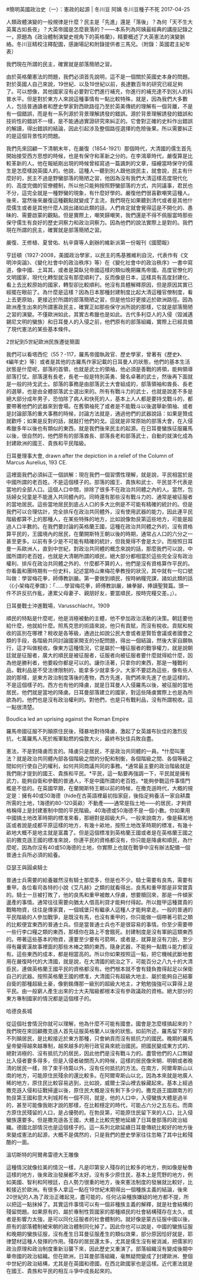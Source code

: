 #簡明英國政治史（一）：憲政的起源 | 冬川豆
阿姨  冬川豆種子不死  2017-04-25

人類政體演變的一般規律是什麼？民主是「先進」還是「落後」？為何「天不生大英萬古如長夜」？大英帝國是怎麼衰落的？——本系列為阿姨最經典的講座記錄之一，原題為《政治體制演變史視角下的英格蘭》，精要概述了大英憲法的演變脈絡。冬川豆精校注釋配圖，感謝場記和附錄提供者三馬兄。（附錄：英國君主紀年表）

我們現在所謂的民主，確實就是部落簡陋之習。

由於英格蘭憲法的問題，我們必須首先說明，這不是一個關於英國史本身的問題。對於英國人自己來說，19世紀、以及19世紀以前，長達數百年的研究已經足夠了。可以想像，其他國家沒有必要對它們進行補充，你進行的補充達不到別人的科普水平。但是對於東方人來說這種事情有一點比較特殊，就是，因為我們大多數人，包括普通讀者和歷史學家對西歐路徑乃至於英美傳統的理解有一個背離，不是有一個錯誤，而是有一系列源於背景理解誘發的錯誤。源於背景理解誘發的錯誤和技術性的錯誤不一樣，是不能通過實證研究來糾正的。它會對正確的史料作出錯誤的解讀，得出錯誤的結論，因此引起涉及整個路徑選擇的危險後果。所以需要糾正的是這個背景性的問題。

我們先來回顧一下清朝末年，在嚴復（1854-1921）那個時代，大清國的儒生首先開始接受西方思想的時候，也是有保守和革新之分的。在李鴻章時代，嚴復算是比較革新的人。他在報紙剛出現的時候曾經寫過一篇諷刺的文章，描繪當時保守的儒生是怎麼樣說英國人的。他說，這種人一聽到別人跟他說民主，就會說，民主有什麼好的，民主不過是野蠻部落的簡陋之習，他因為沒有我們大清這樣高度現代化的、高度完備的官僚體制，所以他只能夠按照野蠻部落的方式，共同議事，君民也不分，這完全就是一種野蠻的現象，有什麼好學的。嚴復他們很喜歡嘲笑這種人。後來，當然後來嚴復這種觀點就變成了主流，我們現在如果聽到清代或者是其他什麼儒生或者是其他什麼人說出諸如此類的話，人們肯定就會覺得這是不開化的、愚昧的、需要啟蒙的觀點。但是實際上，嘲笑歸嘲笑，我們還是不得不佩服當時那些保守儒生有良好的歷史洞察力和政治洞察力。因為他們的說法實際上是對的。我們現在所謂的民主，確實就是部落簡陋之習。

嚴復、王修植、夏曾佑、杭辛齋等人創辦的維新派第一份報刊《國聞報》

亨廷頓（1927-2008，美國政治學家，以民主的馬基雅維利自況，代表作有《文明沖突論》、《變化社會中的政治秩序》等）在《變化社會中的政治秩序》一書中寫道，像中國、土耳其，或者是莫臥兒帝國這樣的類似晚期羅馬帝國，高度官僚化的文明國家，現代化轉型就沒有那麼順利了。反而像是日本，這樣具有高度封建化、看上去比較原始的國家，轉型卻比較順利。他沒有具體解釋原因，但是原因其實已經擺在眼前了。為什麼是這樣？因為日本那種封建制度比起大清這種官僚制度，看上去更原始，更接近於所謂的部落簡陋之習，但是他恰好更接近於歐洲路徑。因為歐洲產生出來的所謂憲政民主，確實正如那些保守派所說的那樣，它就是部落簡陋之習的演變。不僅歐洲如此，其實古希臘也是如此。古代多利亞人的入侵（毀滅邁錫尼文明的蠻族）和日耳曼人的入侵之前，他們原有的部落組織，實際上已經具備了現代憲法的某些基本條件。

2世紀到5世紀歐洲民族遷徙簡圖

我們可以看塔西佗（55？-117，羅馬帝國執政官、歷史學家，曾著有《歷史》、《編年史》等）或者是其他的古羅馬作家記載的日耳曼人的狀態，他們的基本生活狀態是什麼呢，部落的首領，也就是武士的領袖，他必須是善戰的將領，能夠領導部落打仗。部落還有長老，長老一般是特別英勇、聲名卓著的武士，然後再下面就是一般的持戈武士。部落的事務是由部落武士大會組成的，部落領袖和酋長、長老的選舉，也是由全體部落武士選出來的。所有有戰斗力的武士，也就是說差不多是絕大部分成年男子，恐怕除了病人和快死的人，基本上人人都是要持戈戰斗的，都要帶著他們的武器來到會場。在舊領袖死了或者是不能戰斗以後選舉新領袖、或者是討論部落的重大事務的時候，討論方法就是，通過他們的武器說話：如果是贊成就歡呼；如果是反對的話，就敲打他們的戈。這就是非常原始的部落大會，在入侵希臘多年以後也有類似的東西，就是我們後來民主的起源。在日耳曼蠻族征服羅馬以後，很自然的，他們原有的部落酋長、部落長老和部落武士，自動的就演化成為封建歐洲的國王、貴族和平民階級。


日耳曼理事大會, drawn after the depiction in a relief of the Column of Marcus Aurelius, 193 CE.

這裡面我們必須糾正一個誤解：現在我們一個習慣性理解，就是說，平民相當於是中國所謂的老百姓。不是這個樣子的。部落的國王、貴族和武士、平民並不代表是當地的全部人口。這個人口中間，排除了很多不在政治共同體之內的人。當然，包括婦女兒童是不能進入共同體內的。同時還有那些沒有戰斗力的、通常是被征服者的當地居民。這些當地居民到底占人口的多大比例是不可能有精確的統計的。但是我們可以合理估計，完全排斥在政治共同體外，沒有使用武器的能力，因此連平民階級都算不上的那種人，在某些特殊的地方，比如說像勃艮第這些地方，可能是超過人口半數的。在我們要討論的英格蘭王國，這種在政治共同體之外的，沒有資格算平民的，王國境內的居民，在蘭開斯特王朝以後的時期，通常占人口的六分之一甚至更多。以前有多少是不可能有精確的統計，但我覺得不會是太少。而按照日耳曼一系歐洲人，直到中世紀，對政治共同體的概念來說的話，那麼我們可以說，中國所謂的老百姓，也就是大清朝所謂的順民，絕大部分都相當於這些完全沒有政治權利、排斥在政治共同體之外的、什麼都不算的人，他們是沒有資格算作平民的。你看義和團時期有一份史料，記述當時山東梅花拳教授的狀況，其中就有一句口號叫做：學習梅花拳，師傅教訓嚴。第一要做到順民，按時納糧完課，諸如此類的話（《小架梅花拳譜》：「……學習梅花拳，師傅教訓嚴，練拳腳，捧讀聖賢篇。頭一件不許反抗作亂，連累父母妻子、親朋好友，要當順民，按時完糧交差。」）。

日耳曼戰士沖進戰場，Varusschlacht，1909

順民的特點是什麼呢，他是消極被動的主體，他不參加政治活動的決策。朝廷要他給什麼，他就給什麼。照馬克思的術語來說，他只有貢賦，而沒有稅收。貢賦和稅收的區別在哪裡？稅收是各等級，通過比如說公民大會或者是賢哲會議或者國會之類的手段，各階級共同討論國家開支的分配問題，得出一個結論，然後大家自願執行，這才叫做稅收。像東方這種情況，它是屬於一種征服者的戰爭權力，就是說朝廷就是征服者，廣大的順民是被征服者，征服者向被征服者要什麼就得給什麼，因為他是勝利者，他要殺你都是可以的。讓你活著，只拿你的東西，那是一種戰利品，戰利品是不受法律限制的，能拿多少就拿多少。大家不要認為這些，像有些人說的那樣，是東方政治制度落後的產物，西方先進，我們將來先進了也是這樣的。不是這個樣子的。西方也有他的降虜，就是日耳曼人入侵羅馬以後，被征服的當地居民，他們就是當地的降虜。日耳曼部落建立的國家，對這些降虜實際上也是為所欲為的。他們也是沒有政治權利的。對他們，也是只有戰利品，沒有所謂稅收。這一點很清楚。


Boudica led an uprising against the Roman Empire

羅馬帝國征服不列顛原住民後，殘暴地對待降虜，激起了女英雄布狄佳的激烈反抗，七萬羅馬人死於叛軍點燃的倫敦大火，最終布狄佳兵敗自盡。

憲法，不是對降虜而言的。降虜只是居民，不是政治共同體的一員。*什麼叫憲法？就是政治共同體內部各個階級之間的分配和制衡，各個階級之間、各個等級之間如何行使自己的權利，如何共同商議共同的事務。*通常最主要的政治階級就是我們剛才提到的國王、貴族和平民。*平民，這一點要再強調一下，平民就是擁有武力，能夠自衛和參戰的普通人，不是中國所謂的老百姓。*能夠參戰這件事情門檻是不低的。在英國早期，在蘭開斯特王朝以前的時候，在撒克遜時代，大概的規定是：擁有40或50海德（hide在古英語裡最初指家庭，後指足夠養活一家自耕農所需的土地，1海德約80-120英畝）不動產——通常是指土地——的居民，才夠資格稱得上是封建憲制中間的平民階級。40海德或50海德不是一個小數。你如果用中國搞土地改革時期的標准來看，那絕對是超級大戶。一般來說南方，像是蘇淞地區或者說是成都平原這樣的地方，有幾十畝地，按照土地改革時期的標准，有幾十畝地大概不是地主就是富農了。但是這個標准到英格蘭王國或者是在英格蘭王國之前的撒克遜王國的標准來說，你連平民的資格都沒有，你只能是降虜和順民，為什麼呢，因為你沒有40或50海德的土地，你實際上也就在戰爭中沒有辦法配備一個普通士兵所必須的給養。

亞瑟王與圓桌騎士

普通士兵需要的給養雖然沒有騎士那麼多，但是也不少。騎士需要有良馬，需要有重甲。各位看司各特的小說《艾凡赫》之類的就看得出，良馬和重甲那是非常寶貴的。騎士一旦被打敗了，他的良馬和重甲被敵人俘虜，想要贖回來，那是一件傾家盪產的事情。通常往往需要向猶太人借高利貸才能夠付得起。所以鎧甲這種寶貴的戰略物資，往往是傳家寶，一個城堡只有繼承人這種人才能夠拿走。一般的普通的平民階級的人參加戰爭，是既沒有馬，也沒有重甲的，你只能做一個帶著弓箭之類的比較便宜東西的普通士兵。但是當普通士兵也不是很容易的事情。你至少需要帶一些行李口糧之類的東西，那樣你在路上不會餓死。封建制度是沒有軍餉這類東西的。帶著這些基本的物資，還要至少要有弓箭啊，或者是，就算是沒有刀劍，至少得有羅賓漢故事裡面的那些木棒之類的東西，隨身武器，不能夠一點戰斗能力都沒有。這些東西的成本，都是相當高的。所以你如果按照這一點，把它機械武斷地套用在嚴復時代的大清國，就是說，在大清國的統治之下，可能百分之八九十的大清臣民，連做英格蘭王國平民的資格都沒有。他們根本就不會有錢負擔得起足以保衛自己的武器。按照英格蘭王國的標准，大清國只有超級大地主、屬於能夠自己結寨自衛的那種超級土豪，像劉銘傳那一級別的超級大地主，才勉勉強強可以算得上是平民。由一般窮人產生出來的士大夫階級都根本沒有參政議政的資格。絕大部分的東方專制國家的情況都是這個樣子的。


哈德良長城

從這個社會情況你就可以理解，他為什麼不可能有國會。國會是怎麼樣搞起來的？我們現在來回顧撒克遜人首先征服英格蘭人以後的狀態。如前所述，羅馬留下來的不列顛居民，是比較接近於東方那種，只會納貢而沒有抵抗力的國民。晚期的羅馬皇帝變得越來越專制，越來越多的用行政官員來統治國民。把國民變成東方式的、絕對消極的、沒有抵抗力的居民，因此他們是沒有戰斗力的。盡管他們的人口無疑比入侵者要多得多，但是入侵者破關而入的時候，這樣的居民像宋朝、明朝或者晚清的居民一樣，除了束手待斃以外，沒有任何抵抗的方法。在南方，阿爾卑斯山以南的地方，可能原住民殘余的還比較多。在阿爾卑斯山以北，因為本來就是地廣人稀的地方，原住民比較容易逃到，比如說，威爾士深山裡去躲藏起來。基本上經過撒克遜入侵和征戰掃盪以後，原住民大概是沒有剩下多少的。撒克遜王國跟南方的勃艮第王國和意大利城邦有一個不同，就是，他的人口中，入侵蠻族大體是過半的，甚至可能像我剛才說的那樣，在比較穩定的時代，可能占六分之五左右。而南方原住民殘留的人口，是占優勢的。在勃艮第，可能原住民留下來的人口，比入侵蠻族還要多。但是撒克遜各王國，大體上比較完整地延續了日耳曼部落的政治組織。德國北部情況也是這個樣子的。這一系列北歐延續日耳曼傳統比較好的地方後來變成憲法的起源，大概不是偶然的，只是我們的歷史學家往往忽略了其中比較殘酷的一面。



溫切斯特的阿爾弗雷德大王雕像

這種情況就像拉美的情況一樣，凡是印第安人殘存的比較多的地方，例如像是秘魯這樣的地方，後來政治發展都不太好。沒有多少原住民，基本上是荒野的地方，例如美國、智利和阿根廷，白人勢力很重的地方，後來憲法制度的發展就比較好，比較接近於歐洲。有很多人拿這一點在19世紀末期得出一個種族主義的結論，後來20世紀的人為了政治正確起見，盡可能的，任何沾染種族嫌疑的地方都不提，所以把這一點抹掉了。其實這件事情可以有一個非種族主義的解釋，就是社會結構的殘留問題。如果原有的、屬於專制性質國家的那種順民的社會結構殘存在太久，或者是影響力太強，是可以同化征服者的社會體制的。就好像是蒙古征服中國以後，原有的部落體制被宋朝的政治體制同化掉了。因此你也可以說是，中國的蠻族征服和晚期的蠻族征服，沒有產生日耳曼征服產生的類似效果，部分原因恰好就是，耶律楚材這種人發揮的作用。殘存的居民還太多，尤其是儒生沒有被消滅，把儒家的政治原理和政治制度重新沿襲下來，因此歷史又重演了。部落組織沒有變成後期中華帝國的政治組織。但在歐洲，日耳曼部落組織，毫無疑問變成了封建歐洲、整個中世紀的政治結構，尤其是在英國和德國，在西北歐國家也是這樣。近代憲法就是在國王、貴族和平民的相互斗爭中成長起來的。





